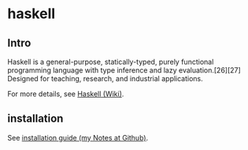 # haskell
## Intro
Haskell is a general-purpose, statically-typed, purely functional programming language with type inference and lazy evaluation.[26][27] Designed for teaching, research, and industrial applications.

For more details, see [Haskell (Wiki)](https://en.wikipedia.org/wiki/Haskell).

## installation
See [installation guide (my Notes at Github)](https://github.com/40843245/haskell/blob/main/installation%20guide.md).


